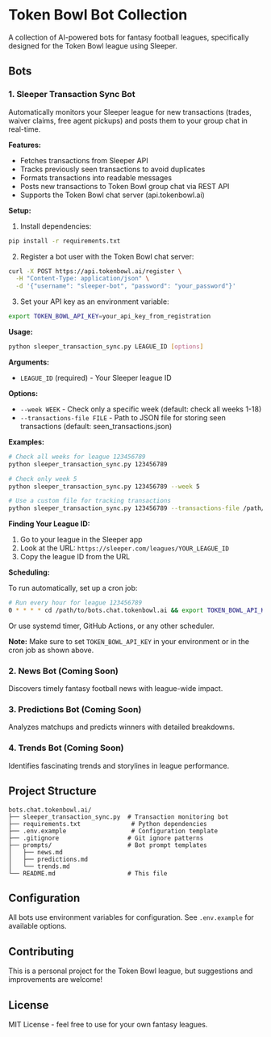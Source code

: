# Token Bowl Bot Collection

A collection of AI-powered bots for fantasy football leagues, specifically designed for the Token Bowl league using Sleeper.

## Bots

### 1. Sleeper Transaction Sync Bot

Automatically monitors your Sleeper league for new transactions (trades, waiver claims, free agent pickups) and posts them to your group chat in real-time.

**Features:**
- Fetches transactions from Sleeper API
- Tracks previously seen transactions to avoid duplicates
- Formats transactions into readable messages
- Posts new transactions to Token Bowl group chat via REST API
- Supports the Token Bowl chat server (api.tokenbowl.ai)

**Setup:**

1. Install dependencies:
```bash
pip install -r requirements.txt
```

2. Register a bot user with the Token Bowl chat server:
```bash
curl -X POST https://api.tokenbowl.ai/register \
  -H "Content-Type: application/json" \
  -d '{"username": "sleeper-bot", "password": "your_password"}'
```

3. Set your API key as an environment variable:
```bash
export TOKEN_BOWL_API_KEY=your_api_key_from_registration
```

**Usage:**

```bash
python sleeper_transaction_sync.py LEAGUE_ID [options]
```

**Arguments:**
- `LEAGUE_ID` (required) - Your Sleeper league ID

**Options:**
- `--week WEEK` - Check only a specific week (default: check all weeks 1-18)
- `--transactions-file FILE` - Path to JSON file for storing seen transactions (default: seen_transactions.json)

**Examples:**

```bash
# Check all weeks for league 123456789
python sleeper_transaction_sync.py 123456789

# Check only week 5
python sleeper_transaction_sync.py 123456789 --week 5

# Use a custom file for tracking transactions
python sleeper_transaction_sync.py 123456789 --transactions-file /path/to/transactions.json
```

**Finding Your League ID:**
1. Go to your league in the Sleeper app
2. Look at the URL: `https://sleeper.com/leagues/YOUR_LEAGUE_ID`
3. Copy the league ID from the URL

**Scheduling:**

To run automatically, set up a cron job:

```bash
# Run every hour for league 123456789
0 * * * * cd /path/to/bots.chat.tokenbowl.ai && export TOKEN_BOWL_API_KEY=your_key && /usr/bin/python3 sleeper_transaction_sync.py 123456789 >> logs/transaction_sync.log 2>&1
```

Or use systemd timer, GitHub Actions, or any other scheduler.

**Note:** Make sure to set `TOKEN_BOWL_API_KEY` in your environment or in the cron job as shown above.

### 2. News Bot (Coming Soon)

Discovers timely fantasy football news with league-wide impact.

### 3. Predictions Bot (Coming Soon)

Analyzes matchups and predicts winners with detailed breakdowns.

### 4. Trends Bot (Coming Soon)

Identifies fascinating trends and storylines in league performance.

## Project Structure

```
bots.chat.tokenbowl.ai/
├── sleeper_transaction_sync.py  # Transaction monitoring bot
├── requirements.txt              # Python dependencies
├── .env.example                  # Configuration template
├── .gitignore                   # Git ignore patterns
├── prompts/                     # Bot prompt templates
│   ├── news.md
│   ├── predictions.md
│   └── trends.md
└── README.md                    # This file
```

## Configuration

All bots use environment variables for configuration. See `.env.example` for available options.

## Contributing

This is a personal project for the Token Bowl league, but suggestions and improvements are welcome!

## License

MIT License - feel free to use for your own fantasy leagues.
